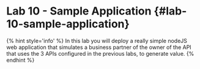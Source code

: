 # Lab 10 - Sample Application {#lab-10-sample-application}

{% hint style='info' %}
In this lab you will deploy a really simple nodeJS web application that simulates a business partner of the owner of the API that uses the 3 APIs configured in the previous labs, to generate value. 
{% endhint %}
